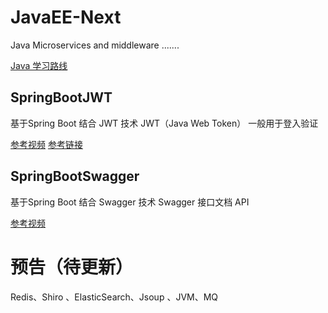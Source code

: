 # JavaEE-Next
Java  Microservices and middleware  .......


[Java 学习路线](https://www.pdai.tech/)

## SpringBootJWT
基于Spring Boot  结合 JWT  技术
JWT（Java Web Token） 一般用于登入验证


[参考视频](https://www.bilibili.com/video/BV1i54y1m7cP?spm_id_from=pageDriver)
[参考链接](https://blog.csdn.net/QuantumYou/article/details/114131916?spm=1001.2014.3001.5501)


## SpringBootSwagger

基于Spring Boot  结合 Swagger  技术
Swagger   接口文档 API

[参考视频](https://www.bilibili.com/video/BV1Y441197Lw?from=search&seid=11531585957150864827)

#  预告（待更新）
Redis、Shiro 、ElasticSearch、Jsoup 、JVM、MQ

